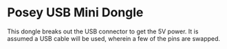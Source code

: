 # Posey USB Mini Dongle

This dongle breaks out the USB connector to get the 5V power. It is assumed a USB cable will be used, wherein a few of the pins are swapped.
